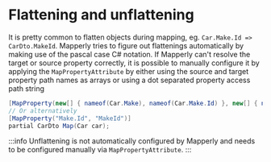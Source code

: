 # Flattening and unflattening

It is pretty common to flatten objects during mapping, eg. `Car.Make.Id => CarDto.MakeId`.
Mapperly tries to figure out flattenings automatically by making use of the pascal case C# notation.
If Mapperly can't resolve the target or source property correctly, it is possible to manually configure it by applying the `MapPropertyAttribute`
by either using the source and target property path names as arrays or using a dot separated property access path string

```csharp
[MapProperty(new[] { nameof(Car.Make), nameof(Car.Make.Id) }, new[] { nameof(CarDto.MakeId) })]
// Or alternatively
[MapProperty("Make.Id", "MakeId")]
partial CarDto Map(Car car);
```

:::info
Unflattening is not automatically configured by Mapperly and needs to be configured manually via `MapPropertyAttribute`.
:::

